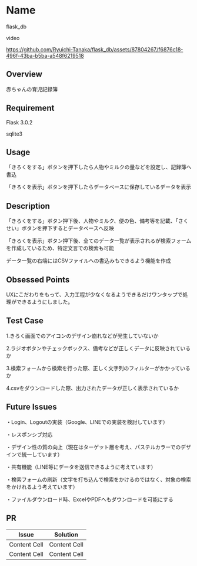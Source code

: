 # Name
flask_db

video

https://github.com/Ryuichi-Tanaka/flask_db/assets/87804267/f6876c18-496f-43ba-b5ba-a548f6219518

## Overview
赤ちゃんの育児記録簿
## Requirement
Flask 3.0.2

sqlite3
## Usage
「きろくをする」ボタンを押下したら人物やミルクの量などを設定し、記録簿へ書込

「きろくを表示」ボタンを押下したらデータベースに保存しているデータを表示

## Description

「きろくをする」ボタン押下後、人物やミルク、便の色、備考等を記載、「さくせい」ボタンを押下するとデータベースへ反映

「きろくを表示」ボタン押下後、全てのデータ一覧が表示されるが検索フォームを作成しているため、特定文言での検索も可能

データ一覧の右端にはCSVファイルへの書込みもできるよう機能を作成

## Obsessed Points

UXにこだわりをもって、入力工程が少なくなるようできるだけワンタップで処理ができるようにしました。

## Test Case

1.きろく画面でのアイコンのデザイン崩れなどが発生していないか

2.ラジオボタンやチェックボックス、備考などが正しくデータに反映されているか

3.検索フォームから検索を行った際、正しく文字列のフィルターがかかっているか

4.csvをダウンロードした際、出力されたデータが正しく表示されているか

## Future Issues

・Login、Logoutの実装（Google、LINEでの実装を検討しています）

・レスポンシブ対応

・デザイン性の質の向上（現在はターゲット層を考え、パステルカラーでのデザインで統一しています）

・共有機能（LINE等にデータを送信できるように考えています）

・検索フォームの刷新（文字を打ち込んで検索をかけるのではなく、対象の検索をかけれるよう考えています）

・ファイルダウンロード時、ExcelやPDFへもダウンロードを可能にする

## PR

| Issue  | Solution |
| ------------- | ------------- |
| Content Cell  | Content Cell  |
| Content Cell  | Content Cell  |
